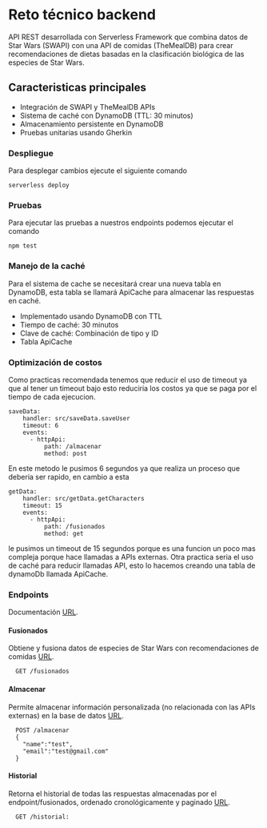<!--
title: 'AWS Simple HTTP Endpoint example in NodeJS'
description: 'This template demonstrates how to make a simple HTTP API with Node.js running on AWS Lambda and API Gateway using the Serverless Framework.'
layout: Doc
framework: v4
platform: AWS
language: nodeJS
authorLink: 'https://github.com/serverless'
authorName: 'Serverless, Inc.'
authorAvatar: 'https://avatars1.githubusercontent.com/u/13742415?s=200&v=4'
-->

# Reto técnico backend

API REST desarrollada con Serverless Framework que combina datos de Star Wars (SWAPI) con una API de comidas (TheMealDB) para crear recomendaciones de dietas basadas en la clasificación biológica de las especies de Star Wars.

## Caracteristicas principales

* Integración de SWAPI y TheMealDB APIs
* Sistema de caché con DynamoDB (TTL: 30 minutos)
* Almacenamiento persistente en DynamoDB
* Pruebas unitarias usando Gherkin
  
### Despliegue

Para desplegar cambios ejecute el siguiente comando
```
serverless deploy
```

### Pruebas

Para ejecutar las pruebas a nuestros endpoints podemos ejecutar el comando
```
npm test
```

### Manejo de la caché

Para el sistema de cache se necesitará crear una nueva tabla en DynamoDB, esta 
tabla se llamará ApiCache para almacenar las respuestas en caché.

* Implementado usando DynamoDB con TTL
* Tiempo de caché: 30 minutos
* Clave de caché: Combinación de tipo y ID
* Tabla ApiCache

### Optimización de costos

Como practicas recomendada tenemos que reducir el uso de timeout ya que al tener
un timeout bajo esto reduciria los costos ya que se paga por el tiempo de cada ejecucion.
```
saveData:
    handler: src/saveData.saveUser
    timeout: 6
    events:
      - httpApi:
          path: /almacenar
          method: post
```
En este metodo le pusimos 6 segundos ya que realiza un proceso que deberia ser rapido, en cambio a esta
```
getData:
    handler: src/getData.getCharacters
    timeout: 15
    events:
      - httpApi:
          path: /fusionados
          method: get
```
le pusimos un timeout de 15 segundos porque es una funcion un poco mas compleja porque hace llamadas a APIs externas.
Otra practica seria el uso de caché para reducir llamadas API, esto lo hacemos creando una tabla de dynamoDb llamada ApiCache.


### Endpoints

Documentación [URL](https://wfw96bgzai.execute-api.us-east-1.amazonaws.com/fusionados](https://prueba-9731.postman.co/workspace/prueba-Workspace~54439b17-c3a4-4ca1-976e-9676ebd89cc5/collection/19277596-3b22f0b9-5cf0-4b7f-90fa-cc2876d16e16?action=share&creator=19277596&action_performed=login)).

#### Fusionados
Obtiene y fusiona datos de especies de Star Wars con recomendaciones de comidas [URL](https://wfw96bgzai.execute-api.us-east-1.amazonaws.com/fusionados).
```
  GET /fusionados
```

#### Almacenar
Permite almacenar información personalizada (no relacionada con las APIs externas) en la base de datos [URL](https://wfw96bgzai.execute-api.us-east-1.amazonaws.com/almacenar).
```
  POST /almacenar
  {
    "name":"test",
    "email":"test@gmail.com"
  }
```

#### Historial
Retorna el historial de todas las respuestas almacenadas por el endpoint/fusionados, ordenado cronológicamente y paginado [URL](https://wfw96bgzai.execute-api.us-east-1.amazonaws.com/historial).

```
  GET /historial:
```

